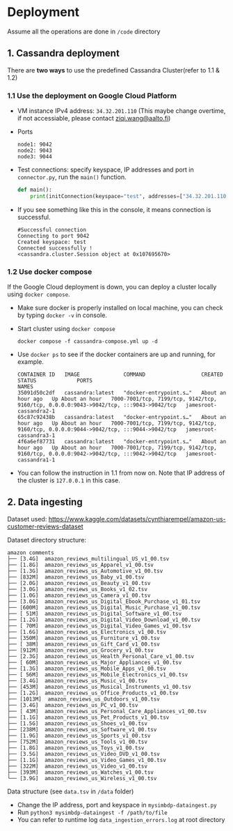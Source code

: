 # Deployment

Assume all the operations are done in `/code` directory

## 1. Cassandra deployment

There are **two ways** to use the predefined Cassandra Cluster(refer to 1.1 & 1.2)

### 1.1 Use the deployment on Google Cloud Platform

- VM instance IPv4 address: `34.32.201.110` (This maybe change overtime, if not accessiable, please contact <ziqi.wang@aalto.fi>)
- Ports

    ```shell
    node1: 9042
    node2: 9043
    node3: 9044
    ```

- Test connections: specify keyspace, IP addresses and port in `connector.py`, run the `main()` function.

    ```python
    def main():
        print(initConnection(keyspace="test", addresses=["34.32.201.110",], port=9042))
    ```

- If you see something like this in the console, it means connection is successful.

    ```shell
    #Successful connection
    Connecting to port 9042
    Created keyspace: test
    Connected successfully !
    <cassandra.cluster.Session object at 0x107695670>
    ```

### 1.2 Use docker compose

If the Google Cloud deployment is down, you can deploy a cluster locally using `docker compose`.

- Make sure docker is properly installed on local machine, you can check by typing `docker -v` in console.
- Start cluster using `docker compose`

    ```shell
    docker compose -f cassandra-compose.yml up -d
    ```

- Use `docker ps` to see if the docker containers are up and running, for example.

    ```shell
    CONTAINER ID   IMAGE              COMMAND                  CREATED             STATUS             PORTS                                                                                    NAMES
    35091d50c2df   cassandra:latest   "docker-entrypoint.s…"   About an hour ago   Up About an hour   7000-7001/tcp, 7199/tcp, 9142/tcp, 9160/tcp, 0.0.0.0:9043->9042/tcp, :::9043->9042/tcp   jamesroot-cassandra2-1
    65c87c92438b   cassandra:latest   "docker-entrypoint.s…"   About an hour ago   Up About an hour   7000-7001/tcp, 7199/tcp, 9142/tcp, 9160/tcp, 0.0.0.0:9044->9042/tcp, :::9044->9042/tcp   jamesroot-cassandra3-1
    4f6a6ef87731   cassandra:latest   "docker-entrypoint.s…"   About an hour ago   Up About an hour   7000-7001/tcp, 7199/tcp, 9142/tcp, 9160/tcp, 0.0.0.0:9042->9042/tcp, :::9042->9042/tcp   jamesroot-cassandra1-1
    ```

- You can follow the instruction in 1.1 from now on. Note that IP address of the cluster is `127.0.0.1` in this case.

## 2. Data ingesting

Dataset used: <https://www.kaggle.com/datasets/cynthiarempel/amazon-us-customer-reviews-dataset>

Dataset directory structure:

```tree
amazon comments
├── [3.4G]  amazon_reviews_multilingual_US_v1_00.tsv
├── [1.8G]  amazon_reviews_us_Apparel_v1_00.tsv
├── [1.3G]  amazon_reviews_us_Automotive_v1_00.tsv
├── [832M]  amazon_reviews_us_Baby_v1_00.tsv
├── [2.0G]  amazon_reviews_us_Beauty_v1_00.tsv
├── [3.0G]  amazon_reviews_us_Books_v1_02.tsv
├── [1.0G]  amazon_reviews_us_Camera_v1_00.tsv
├── [3.0G]  amazon_reviews_us_Digital_Ebook_Purchase_v1_01.tsv
├── [600M]  amazon_reviews_us_Digital_Music_Purchase_v1_00.tsv
├── [ 51M]  amazon_reviews_us_Digital_Software_v1_00.tsv
├── [1.2G]  amazon_reviews_us_Digital_Video_Download_v1_00.tsv
├── [ 70M]  amazon_reviews_us_Digital_Video_Games_v1_00.tsv
├── [1.6G]  amazon_reviews_us_Electronics_v1_00.tsv
├── [350M]  amazon_reviews_us_Furniture_v1_00.tsv
├── [ 38M]  amazon_reviews_us_Gift_Card_v1_00.tsv
├── [912M]  amazon_reviews_us_Grocery_v1_00.tsv
├── [2.3G]  amazon_reviews_us_Health_Personal_Care_v1_00.tsv
├── [ 60M]  amazon_reviews_us_Major_Appliances_v1_00.tsv
├── [1.3G]  amazon_reviews_us_Mobile_Apps_v1_00.tsv
├── [ 56M]  amazon_reviews_us_Mobile_Electronics_v1_00.tsv
├── [3.4G]  amazon_reviews_us_Music_v1_00.tsv
├── [453M]  amazon_reviews_us_Musical_Instruments_v1_00.tsv
├── [1.2G]  amazon_reviews_us_Office_Products_v1_00.tsv
├── [1013M]  amazon_reviews_us_Outdoors_v1_00.tsv
├── [3.4G]  amazon_reviews_us_PC_v1_00.tsv
├── [ 43M]  amazon_reviews_us_Personal_Care_Appliances_v1_00.tsv
├── [1.1G]  amazon_reviews_us_Pet_Products_v1_00.tsv
├── [1.5G]  amazon_reviews_us_Shoes_v1_00.tsv
├── [238M]  amazon_reviews_us_Software_v1_00.tsv
├── [1.9G]  amazon_reviews_us_Sports_v1_00.tsv
├── [752M]  amazon_reviews_us_Tools_v1_00.tsv
├── [1.8G]  amazon_reviews_us_Toys_v1_00.tsv
├── [3.5G]  amazon_reviews_us_Video_DVD_v1_00.tsv
├── [1.1G]  amazon_reviews_us_Video_Games_v1_00.tsv
├── [322M]  amazon_reviews_us_Video_v1_00.tsv
├── [393M]  amazon_reviews_us_Watches_v1_00.tsv
└── [3.9G]  amazon_reviews_us_Wireless_v1_00.tsv
```

Data structure (see `data.tsv` in `/data` folder)

- Change the IP address, port and keyspace in `mysimbdp-dataingest.py`
- Run `python3 mysimbdp-dataingest -f /path/to/file`
- You can refer to runtime log `data_ingestion_errors.log` at root directory

